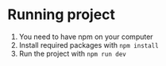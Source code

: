 # Running project

1. You need to have npm on your computer  
2. Install required packages with ```npm install```  
3. Run the project with ```npm run dev```  
